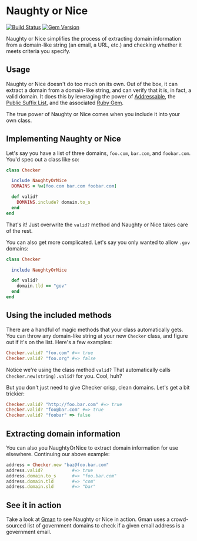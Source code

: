 # Naughty or Nice

[![Build Status](https://travis-ci.org/benbalter/naughty_or_nice.svg)](https://travis-ci.org/benbalter/naughty_or_nice) [![Gem Version](https://badge.fury.io/rb/naughty_or_nice.svg)](http://badge.fury.io/rb/naughty_or_nice)

Naughty or Nice simplifies the process of extracting domain information from a domain-like string (an email, a URL, etc.) and checking whether it meets criteria you specify.

## Usage

Naughty or Nice doesn't do too much on its own. Out of the box, it can extract a domain from a domain-like string, and can verify that it is, in fact, a valid domain. It does this by leveraging the power of [Addressable](https://github.com/sporkmonger/addressable), the [Public Suffix List](http://publicsuffix.org/), and the associated [Ruby Gem](https://github.com/weppos/publicsuffix-ruby).

The true power of Naughty or Nice comes when you include it into your own class.

## Implementing Naughty or Nice

Let's say you have a list of three domains, `foo.com`, `bar.com`, and `foobar.com`. You'd spec out a class like so:

```ruby
class Checker

  include NaughtyOrNice
  DOMAINS = %w[foo.com bar.com foobar.com]

  def valid?
    DOMAINS.include? domain.to_s
  end
end
```

That's it! Just overwrite the `valid?` method and Naughty or Nice takes care of the rest.

You can also get more complicated. Let's say you only wanted to allow `.gov` domains:

```ruby
class Checker

  include NaughtyOrNice

  def valid?
    domain.tld == "gov"
  end
end
```

## Using the included methods

There are a handful of magic methods that your class automatically gets. You can throw any domain-like string at your new `Checker` class, and figure out if it's on the list. Here's a few examples:

```ruby
Checker.valid? "foo.com" #=> true
Checker.valid? "foo.org" #=> false
```

Notice we're using the class method `valid?` That automatically calls `Checker.new(string).valid?` for you. Cool, huh?

But you don't just need to give Checker crisp, clean domains. Let's get a bit trickier:

```ruby
Checker.valid? "http://foo.bar.com" #=> true
Checker.valid? "foo@bar.com" #=> true
Checker.valid? "foobar" => false
```

## Extracting domain information

You can also you NaughtyOrNice to extract domain information for use elsewhere. Continuing our above example:

```ruby
address = Checker.new "baz@foo.bar.com"
address.valid?           #=> true
address.domain.to_s      #=> "foo.bar.com"
address.domain.tld       #=> "com"
address.domain.sld       #=> "bar"
```

## See it in action

Take a look at [Gman](https://github.com/benbalter/gman) to see Naughty or Nice in action. Gman uses a crowd-sourced list of government domains to check if a given email address is a government email.
